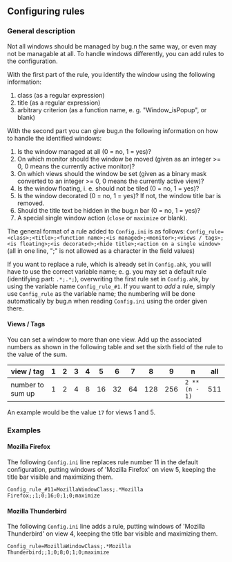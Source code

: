 ## Configuring rules

### General description

Not all windows should be managed by bug.n the same way, or even may not be
managable at all. To handle windows differently, you can add rules to the
configuration.

With the first part of the rule, you identify the window using the
following information:

1. class (as a regular expression)
2. title (as a regular expression)
3. arbitrary criterion (as a function name, e. g. "Window_isPopup", or blank)

With the second part you can give bug.n the following information on how to
handle the identified windows:

1. Is the window managed at all (0 = no, 1 = yes)?
2. On which monitor should the window be moved (given as an integer >= 0,
0 means the currently active monitor)?
3. On which views should the window be set (given as a binary mask converted to
an integer >= 0, 0 means the currently active view)?
4. Is the window floating, i. e. should not be tiled (0 = no, 1 = yes)?
5. Is the window decorated (0 = no, 1 = yes)? If not, the window title bar is
removed.
6. Should the title text be hidden in the bug.n bar (0 = no, 1 = yes)?
7. A special single window action (`close` or `maximize` or blank).

The general format of a rule added to `Config.ini` is as follows:
`Config_rule=<class>;<title>;<function name>;<is managed>;<monitor>;<views /
tags>;<is floating>;<is decorated>;<hide title>;<action on a single window>`
(all in one line, ";" is not allowed as a character in the field values)

If you want to replace a rule, which is already set in `Config.ahk`, you will
have to use the correct variable name; e. g. you may set a default rule
(identifying part: `.*;.*;`), overwriting the first rule set in `Config.ahk`,
by using the variable name `Config_rule_#1`. If you want to _add_ a rule,
simply use `Config_rule` as the variable name; the numbering will be done
automatically by bug.n when reading `Config.ini` using the order given there.

#### Views / Tags

You can set a window to more than one view. Add up the associated numbers as
shown in the following table and set the sixth field of the rule to the value
of the sum.

| view / tag       |   1 |   2 |   3 |   4 |   5 |   6 |   7 |   8 |   9 |              n | all |
| ---------------- | --- | --- | --- | --- | --- | --- | --- | --- | --- | -------------- | --- |
| number to sum up |   1 |   2 |   4 |   8 |  16 |  32 |  64 | 128 | 256 | `2 ** (n - 1)` | 511 |

An example would be the value `17` for views 1 and 5.

### Examples

#### Mozilla Firefox

The following `Config.ini` line replaces rule number 11 in the default
configuration, putting windows of 'Mozilla Firefox' on view 5, keeping the
title bar visible and maximizing them.

`Config_rule_#11=MozillaWindowClass;.*Mozilla Firefox;;1;0;16;0;1;0;maximize`

#### Mozilla Thunderbird

The following `Config.ini` line adds a rule, putting windows of 'Mozilla
Thunderbird' on view 4, keeping the title bar visible and maximizing them.

`Config_rule=MozillaWindowClass;.*Mozilla Thunderbird;;1;0;8;0;1;0;maximize`
